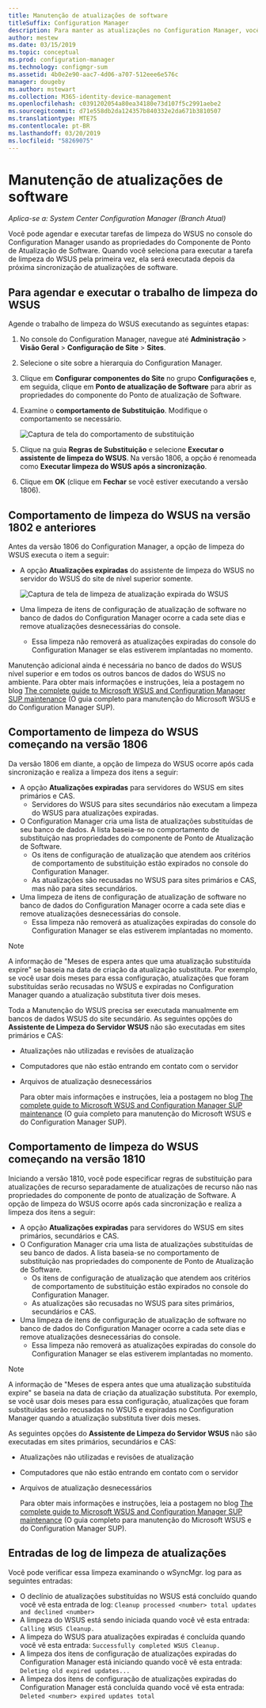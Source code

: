 ```yaml
---
title: Manutenção de atualizações de software
titleSuffix: Configuration Manager
description: Para manter as atualizações no Configuration Manager, você pode agendar a tarefa de limpeza do WSUS ou executá-la manualmente.
author: mestew
ms.date: 03/15/2019
ms.topic: conceptual
ms.prod: configuration-manager
ms.technology: configmgr-sum
ms.assetid: 4b0e2e90-aac7-4d06-a707-512eee6e576c
manager: dougeby
ms.author: mstewart
ms.collection: M365-identity-device-management
ms.openlocfilehash: c0391202054a80ea34180e73d107f5c2991aebe2
ms.sourcegitcommit: d71e558db2da124357b840332e2da671b3810507
ms.translationtype: MTE75
ms.contentlocale: pt-BR
ms.lasthandoff: 03/20/2019
ms.locfileid: "58269075"
---
```

# <a name="software-updates-maintenance"></a>Manutenção de atualizações de software

*Aplica-se a: System Center Configuration Manager (Branch Atual)*

Você pode agendar e executar tarefas de limpeza do WSUS no console do Configuration Manager usando as propriedades do Componente de Ponto de Atualização de Software. Quando você seleciona para executar a tarefa de limpeza do WSUS pela primeira vez, ela será executada depois da próxima sincronização de atualizações de software.  

## <a name="to-schedule-and-run-the-wsus-cleanup-job"></a>Para agendar e executar o trabalho de limpeza do WSUS

Agende o trabalho de limpeza do WSUS executando as seguintes etapas:

1. No console do Configuration Manager, navegue até **Administração** > **Visão Geral** > **Configuração de Site** > **Sites**.
2. Selecione o site sobre a hierarquia do Configuration Manager.

3. Clique em **Configurar componentes do Site** no grupo **Configurações** e, em seguida, clique em **Ponto de atualização de Software** para abrir as propriedades do componente do Ponto de atualização de Software.  

4. Examine o **comportamento de Substituição**. Modifique o comportamento se necessário.

   ![Captura de tela do comportamento de substituição](media/sccm-supersedence-behavior.PNG)

5. Clique na guia **Regras de Substituição** e selecione **Executar o assistente de limpeza do WSUS**. Na versão 1806, a opção é renomeada como **Executar limpeza do WSUS após a sincronização**.

6. Clique em **OK** (clique em **Fechar** se você estiver executando a versão 1806).

## <a name="wsus-cleanup-behavior-in-version-1802-and-earlier"></a>Comportamento de limpeza do WSUS na versão 1802 e anteriores

Antes da versão 1806 do Configuration Manager, a opção de limpeza do WSUS executa o item a seguir:

- A opção **Atualizações expiradas** do assistente de limpeza do WSUS no servidor do WSUS do site de nível superior somente.

  ![Captura de tela de limpeza de atualização expirada do WSUS](media/wsus-cleanup-expired.PNG)

- Uma limpeza de itens de configuração de atualização de software no banco de dados do Configuration Manager ocorre a cada sete dias e remove atualizações desnecessárias do console.
  - Essa limpeza não removerá as atualizações expiradas do console do Configuration Manager se elas estiverem implantadas no momento.

Manutenção adicional ainda é necessária no banco de dados do WSUS nível superior e em todos os outros bancos de dados do WSUS no ambiente. Para obter mais informações e instruções, leia a postagem no blog [The complete guide to Microsoft WSUS and Configuration Manager SUP maintenance](https://support.microsoft.com/help/4490644/complete-guide-to-microsoft-wsus-and-configuration-manager-sup-maint/) (O guia completo para manutenção do Microsoft WSUS e do Configuration Manager SUP).

## <a name="wsus-cleanup-behavior-starting-in-version-1806"></a>Comportamento de limpeza do WSUS começando na versão 1806

Da versão 1806 em diante, a opção de limpeza do WSUS ocorre após cada sincronização e realiza a limpeza dos itens a seguir:
<!--1357898 -->

- A opção **Atualizações expiradas** para servidores do WSUS em sites primários e CAS.
  - Servidores do WSUS para sites secundários não executam a limpeza do WSUS para atualizações expiradas.
- O Configuration Manager cria uma lista de atualizações substituídas de seu banco de dados. A lista baseia-se no comportamento de substituição nas propriedades do componente de Ponto de Atualização de Software.
  - Os itens de configuração de atualização que atendem aos critérios de comportamento de substituição estão expirados no console do Configuration Manager.
  - As atualizações são recusadas no WSUS para sites primários e CAS, mas não para sites secundários.
- Uma limpeza de itens de configuração de atualização de software no banco de dados do Configuration Manager ocorre a cada sete dias e remove atualizações desnecessárias do console.
  - Essa limpeza não removerá as atualizações expiradas do console do Configuration Manager se elas estiverem implantadas no momento.

> [!NOTE]
> A informação de "Meses de espera antes que uma atualização substituída expire" se baseia na data de criação da atualização substituta. Por exemplo, se você usar dois meses para essa configuração, atualizações que foram substituídas serão recusadas no WSUS e expiradas no Configuration Manager quando a atualização substituta tiver dois meses.

Toda a Manutenção do WSUS precisa ser executada manualmente em bancos de dados WSUS do site secundário. As seguintes opções do **Assistente de Limpeza do Servidor WSUS** não são executadas em sites primários e CAS:

- Atualizações não utilizadas e revisões de atualização
- Computadores que não estão entrando em contato com o servidor
- Arquivos de atualização desnecessários

  Para obter mais informações e instruções, leia a postagem no blog [The complete guide to Microsoft WSUS and Configuration Manager SUP maintenance](https://support.microsoft.com/help/4490644/complete-guide-to-microsoft-wsus-and-configuration-manager-sup-maint/) (O guia completo para manutenção do Microsoft WSUS e do Configuration Manager SUP).

## <a name="wsus-cleanup-behavior-starting-in-version-1810"></a>Comportamento de limpeza do WSUS começando na versão 1810

Iniciando a versão 1810, você pode especificar regras de substituição para atualizações de recurso separadamente de atualizações de recurso não nas propriedades do componente de ponto de atualização de Software. A opção de limpeza do WSUS ocorre após cada sincronização e realiza a limpeza dos itens a seguir:
<!--2839349,3098809, 2977644-->

- A opção **Atualizações expiradas** para servidores do WSUS em sites primários, secundários e CAS.
- O Configuration Manager cria uma lista de atualizações substituídas de seu banco de dados. A lista baseia-se no comportamento de substituição nas propriedades do componente de Ponto de Atualização de Software.
  - Os itens de configuração de atualização que atendem aos critérios de comportamento de substituição estão expirados no console do Configuration Manager.
  - As atualizações são recusadas no WSUS para sites primários, secundários e CAS.
- Uma limpeza de itens de configuração de atualização de software no banco de dados do Configuration Manager ocorre a cada sete dias e remove atualizações desnecessárias do console.
  - Essa limpeza não removerá as atualizações expiradas do console do Configuration Manager se elas estiverem implantadas no momento.

> [!NOTE]
> A informação de "Meses de espera antes que uma atualização substituída expire" se baseia na data de criação da atualização substituta. Por exemplo, se você usar dois meses para essa configuração, atualizações que foram substituídas serão recusadas no WSUS e expiradas no Configuration Manager quando a atualização substituta tiver dois meses.

As seguintes opções do **Assistente de Limpeza do Servidor WSUS** não são executadas em sites primários, secundários e CAS:

- Atualizações não utilizadas e revisões de atualização
- Computadores que não estão entrando em contato com o servidor
- Arquivos de atualização desnecessários

  Para obter mais informações e instruções, leia a postagem no blog [The complete guide to Microsoft WSUS and Configuration Manager SUP maintenance](https://support.microsoft.com/help/4490644/complete-guide-to-microsoft-wsus-and-configuration-manager-sup-maint/) (O guia completo para manutenção do Microsoft WSUS e do Configuration Manager SUP).

## <a name="updates-cleanup-log-entries"></a>Entradas de log de limpeza de atualizações

Você pode verificar essa limpeza examinando o wSyncMgr. log para as seguintes entradas:

- O declínio de atualizações substituídas no WSUS está concluído quando você vê esta entrada de log: `Cleanup processed <number> total updates and declined <number>`
- A limpeza do WSUS está sendo iniciada quando você vê esta entrada: `Calling WSUS Cleanup.`
- A limpeza do WSUS para atualizações expiradas é concluída quando você vê esta entrada: `Successfully completed WSUS Cleanup.`
- A limpeza dos itens de configuração de atualizações expiradas do Configuration Manager está iniciando quando você vê esta entrada: `Deleting old expired updates...`
- A limpeza dos itens de configuração de atualizações expiradas do Configuration Manager está concluída quando você vê esta entrada: `Deleted <number> expired updates total`
